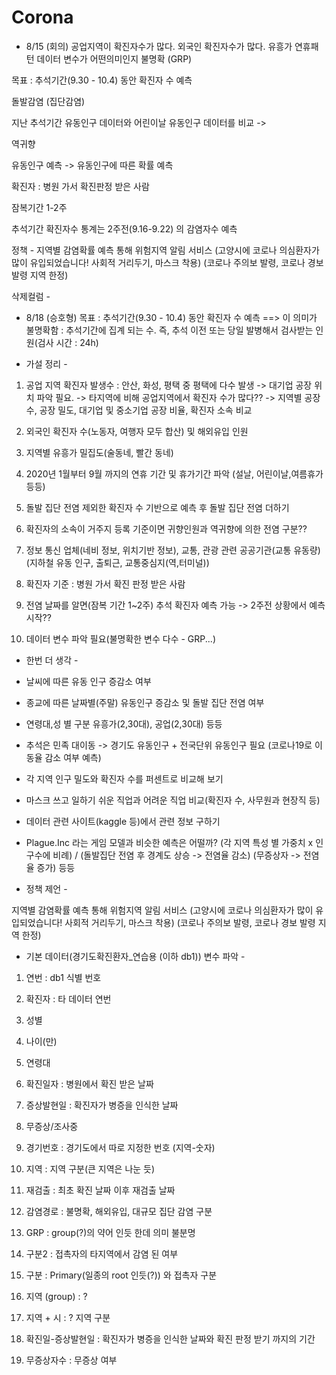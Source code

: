 # Corona

* 8/15 (회의)
공업지역이 확진자수가 많다.
외국인 확진자수가 많다.
유흥가
연휴패턴
데이터 변수가 어떤의미인지 불명확 (GRP)

목표 : 추석기간(9.30 - 10.4) 동안 확진자 수 예측

돌발감염 (집단감염)

지난 추석기간 유동인구 데이터와 어린이날 유동인구 데이터를 비교 -> 

역귀향

유동인구 예측 -> 유동인구에 따른 확률 예측

확진자 : 병원 가서 확진판정 받은 사람

잠복기간 1-2주

추석기간 확진자수 통계는 2주전(9.16-9.22) 의 감염자수 예측

정책 - 지역별 감염확률 예측 통해 위험지역 알림 서비스
(고양시에 코로나 의심환자가 많이 유입되었습니다! 사회적 거리두기, 마스크 착용)
(코로나 주의보 발령, 코로나 경보 발령 지역 한정)

삭제컬럼 - 

* 8/18 (승호형)
목표 : 추석기간(9.30 - 10.4) 동안 확진자 수 예측
  ==> 이 의미가 불명확함 : 추석기간에 집계 되는 수. 
      즉, 추석 이전 또는 당일 발병해서 검사받는 인원(검사 시간 : 24h)  

- 가설 정리 - 

1. 공업 지역 확진자 발생수 : 안산, 화성, 평택 중 평택에 다수 발생
   -> 대기업 공장 위치 파악 필요. 
   -> 타지역에 비해 공업지역에서 확진자 수가 많다?? 
   -> 지역별 공장 수, 공장 밀도, 대기업 및 중소기업 공장 비율, 확진자 소속 비교

2. 외국인 확진자 수(노동자, 여행자 모두 합산) 및 해외유입 인원 

3. 지역별 유흥가 밀집도(술동네, 빨간 동네)

4. 2020년 1월부터 9월 까지의 연휴 기간 및 휴가기간 파악
   (설날, 어린이날,여름휴가 등등) 

5. 돌발 집단 전염 제외한 확진자 수 기반으로 예측 후 돌발 집단 전염 더하기

6. 확진자의 소속이 거주지 등록 기준이면 귀향인원과 역귀향에 의한 전염 구분??  

7. 정보 통신 업체(네비 정보, 위치기반 정보), 
   교통, 관광 관련 공공기관(교통 유동량)
    (지하철 유동 인구, 출퇴근, 교통중심지(역,터미널))

8. 확진자 기준 : 병원 가서 확진 판정 받은 사람

9. 전염 날짜를 알면(잠복 기간 1~2주) 추석 확진자 예측 가능
   -> 2주전 상황에서 예측 시작??
 
10. 데이터 변수 파악 필요(불명확한 변수 다수 - GRP...)


- 한번 더 생각 -

* 날씨에 따른 유동 인구 증감소 여부

* 종교에 따른 날짜별(주말) 유동인구 증감소 및 돌발 집단 전염 여부

* 연령대,성 별 구분 유흥가(2,30대), 공업(2,30대) 등등

* 추석은 민족 대이동 -> 경기도 유동인구 + 전국단위 유동인구 필요
  (코로나19로 이동율 감소 여부 예측)

* 각 지역 인구 밀도와 확진자 수를 퍼센트로 비교해 보기

* 마스크 쓰고 일하기 쉬운 직업과 어려운 직업 비교(확진자 수, 사무원과 현장직 등) 

* 데이터 관련 사이트(kaggle 등)에서 관련 정보 구하기

* Plague.Inc 라는 게임 모델과 비슷한 예측은 어떨까?
  (각 지역 특성 별 가중치 x 인구수에 비례) / 
  (돌발집단 전염 후 경계도 상승 ->  전염율 감소) 
  (무증상자 -> 전염율 증가) 등등



- 정책 제언 - 

지역별 감염확률 예측 통해 위험지역 알림 서비스
(고양시에 코로나 의심환자가 많이 유입되었습니다! 사회적 거리두기, 마스크 착용)
(코로나 주의보 발령, 코로나 경보 발령 지역 한정)



- 기본 데이터(경기도확진환자_연습용 (이하 db1)) 변수 파악 -
 
1. 연번	: db1 식별 번호

2. 확진자 : 타 데이터 연번	

3. 성별	

4. 나이(만)	

5. 연령대	

6. 확진일자 : 병원에서 확진 받은 날짜	

7. 증상발현일 : 확진자가 병증을 인식한 날짜	

8. 무증상/조사중	

9. 경기번호 : 경기도에서 따로 지정한 번호 (지역-숫자)	

10. 지역 : 지역 구분(큰 지역은 나눈 듯)	

11. 재검출 : 최초 확진 날짜 이후 재검출 날짜	

12. 감염경로 : 불명확, 해외유입, 대규모 집단 감염 구분	

13. GRP	: group(?)의 약어 인듯 한데 의미 불분명

14. 구분2 : 접촉자의 타지역에서 감염 된 여부	

15. 구분 : Primary(일종의 root 인듯(?)) 와 접촉자 구분	

16. 지역 (group) : ?

17. 지역 + 시 : ? 지역 구분

18. 확진일-증상발현일 : 확진자가 병증을 인식한 날짜와 확진 판정 받기 까지의 기간

19. 무증상자수 : 무증상 여부
